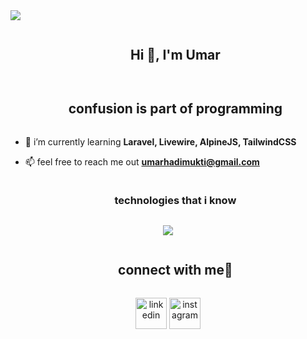 
<!--horizontal divider(gradiant)-->
<img src="https://user-images.githubusercontent.com/73097560/115834477-dbab4500-a447-11eb-908a-139a6edaec5c.gif">

<!--h1 without bottom border-->
<div id="user-content-toc">
  <ul align="center">
    <summary><h2 style="display: inline-block">Hi 👋, I'm Umar</h2></summary>
  </ul>
</div>


<!--- snake -->
<div align="center">
<!--   <img  src="https://github.com/1999AZZAR/1999AZZAR/blob/main/resources/img/grid-snake.svg"
       alt="snake" /></a> -->
</div>


<!--h2 without bottom border-->
<div id="user-content-toc">
  <ul align="center">
    <summary><h2 style="display: inline-block">confusion is part of programming</h2></summary>
  </ul>
</div>


<!--Intro start-->
- 🌱 i’m currently learning **Laravel, Livewire, AlpineJS, TailwindCSS**

- 📫 feel free to reach me out **umarhadimukti@gmail.com**
<!--Intro end-->

<!--h1 without bottom border-->
<div id="user-content-toc">
  <ul align="center">
    <summary><h3 style="display: inline-block">technologies that i know</h3></summary>
  </ul>
</div>
<!--tech stack icons-->
<p align="center">
  <a href="https://skillicons.dev">
    <img src="https://skillicons.dev/icons?i=git,php,laravel,alpinejs,js,express,nextjs,nodejs,postman,mongodb,mysql,react,tailwind,bootstrap,ts&perline=14" />
  </a>
</p>


<!-- Connect with me -->
<!--h2 without bottom border-->
<div id="user-content-toc">
  <ul align="center">
    <summary><h2 style="display: inline-block">connect with me🤝</h2></summary>
  </ul>
</div>

<!--icons and links-->
<p align="center">
<a href="https://www.linkedin.com/in/umar-hadi-mukti-5a5564216//" target="blank"><img align="center" src="https://user-images.githubusercontent.com/88904952/234979284-68c11d7f-1acc-4f0c-ac78-044e1037d7b0.png" alt="linkedin" height="50" width="50" /></a>
<a href="https://www.instagram.com/maarumar/" target="blank"><img align="center" src="https://user-images.githubusercontent.com/88904952/234981169-2dd1e58f-4b7e-468c-8213-034ba62156c3.png" alt="instagram" height="50" width="50" /></a>
</p>
